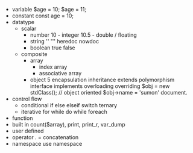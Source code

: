 * variable 
$age = 10;
$age = 11;
* constant 
const age = 10;
* datatype
  * scalar
    * number 
      10 - integer
      10.5 - double / floating 
    * string 
      '' ""  heredoc nowdoc
    * boolean
      true false
  * composite
    * array
      * index array
      * associative array
    * object
      5 
      encapsulation
      inheritance extends 
      polymorphism interface implements 
      overloading 
      overriding
      $obj = new stdClass(); // object oriented 
      $obj->name = 'sumon'
      document.
* control flow
  * conditional
    if else elseif 
    switch 
    ternary
  * iterative
    for 
    while
    do while
    foreach
* function
 * built in  count($array), print, print_r, var_dump
 * user defined
* operator
  . = concatenation 
* namespace
  use 
  namespace



